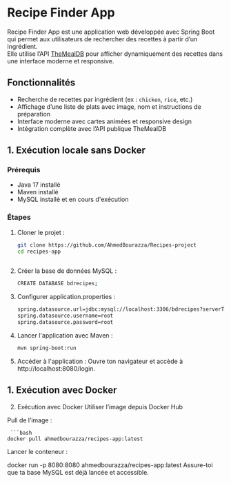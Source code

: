 # Recipe Finder App

Recipe Finder App est une application web développée avec Spring Boot qui permet aux utilisateurs de rechercher des recettes à partir d’un ingrédient.  
Elle utilise l’API [TheMealDB](https://www.themealdb.com/) pour afficher dynamiquement des recettes dans une interface moderne et responsive.

## Fonctionnalités

- Recherche de recettes par ingrédient (ex : `chicken`, `rice`, etc.)
- Affichage d’une liste de plats avec image, nom et instructions de préparation
- Interface moderne avec cartes animées et responsive design
- Intégration complète avec l’API publique TheMealDB


## 1. Exécution locale sans Docker

### Prérequis

- Java 17 installé  
- Maven installé  
- MySQL installé et en cours d'exécution

### Étapes

1. Cloner le projet :

   ```bash
   git clone https://github.com/AhmedBourazza/Recipes-project
   cd recipes-app
  
2. Créer la base de données MySQL :
   ```bash
   CREATE DATABASE bdrecipes;
3. Configurer application.properties :

     ```bash
    spring.datasource.url=jdbc:mysql://localhost:3306/bdrecipes?serverTimezone=UTC
    spring.datasource.username=root
    spring.datasource.password=root

4. Lancer l'application avec Maven :

     ```bash
    mvn spring-boot:run

5. Accéder à l'application :
Ouvre ton navigateur et accède à http://localhost:8080/login.

## 1. Exécution avec Docker
2. Exécution avec Docker
Utiliser l’image depuis Docker Hub

Pull de l’image :

     ```bash
    docker pull ahmedbourazza/recipes-app:latest
Lancer le conteneur :

docker run -p 8080:8080 ahmedbourazza/recipes-app:latest
Assure-toi que ta base MySQL est déjà lancée et accessible.




